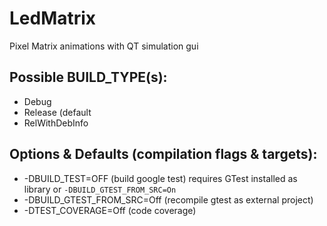 LedMatrix
===============

Pixel Matrix animations with QT simulation gui

## Possible BUILD_TYPE(s):
- Debug
- Release (default
- RelWithDebInfo

## Options & Defaults (compilation flags & targets):
- -DBUILD_TEST=OFF      (build google test)
                        requires GTest installed as library or `-DBUILD_GTEST_FROM_SRC=On`
- -DBUILD_GTEST_FROM_SRC=Off (recompile gtest as external project)
- -DTEST_COVERAGE=Off   (code coverage)
